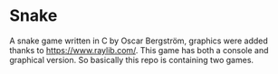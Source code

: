 # Snake
A snake game written in C by Oscar Bergström, graphics were added thanks to https://www.raylib.com/.
This game has both a console and graphical version. So basically this repo is containing two games. 

